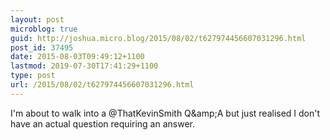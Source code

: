 ```yaml
---
layout: post
microblog: true
guid: http://joshua.micro.blog/2015/08/02/t627974456607031296.html
post_id: 37495
date: 2015-08-03T09:49:12+1100
lastmod: 2019-07-30T17:41:29+1100
type: post
url: /2015/08/02/t627974456607031296.html
---
```

I'm about to walk into a @ThatKevinSmith Q&amp;amp;A but just realised I don't have an actual question requiring an answer.
